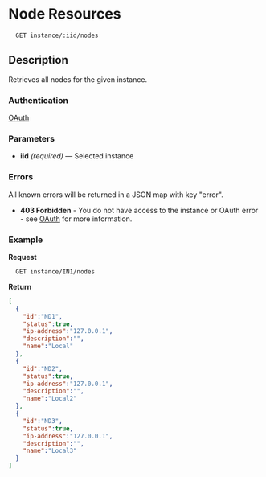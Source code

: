 # Node Resources

```
  GET instance/:iid/nodes
```

## Description

Retrieves all nodes for the given instance.

### Authentication

[OAuth](https://github.com/userevents/charon)

### Parameters

- **iid** _(required)_ — Selected instance

### Errors

All known errors will be returned in a JSON map with key "error".

- **403 Forbidden** - You do not have access to the instance or OAuth error - see [OAuth](https://github.com/userevents/charon) for more information.

### Example

**Request**

```
  GET instance/IN1/nodes
```

**Return**

```json
[
  {
    "id":"ND1",
    "status":true,
    "ip-address":"127.0.0.1",
    "description":"",
    "name":"Local"
  },
  {
    "id":"ND2",
    "status":true,
    "ip-address":"127.0.0.1",
    "description":"",
    "name":"Local2"
  },
  {
    "id":"ND3",
    "status":true,
    "ip-address":"127.0.0.1",
    "description":"",
    "name":"Local3"
  }
]
```
